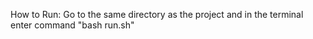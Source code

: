 How to Run: Go to the same directory as the project and in the terminal enter command "bash run.sh"
